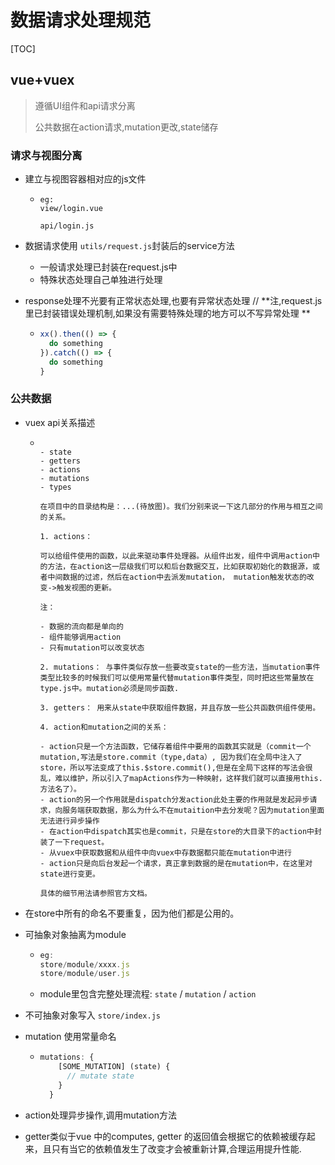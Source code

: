 # 数据请求处理规范

[TOC]

## vue+vuex

> 遵循UI组件和api请求分离
>
> 公共数据在action请求,mutation更改,state储存

### 请求与视图分离

- 建立与视图容器相对应的js文件

  - ```
    eg:
    view/login.vue

    api/login.js
    ```

- 数据请求使用 `utils/request.js`封装后的service方法

  - 一般请求处理已封装在request.js中
  - 特殊状态处理自己单独进行处理

- response处理不光要有正常状态处理,也要有异常状态处理 // **注,request.js里已封装错误处理机制,如果没有需要特殊处理的地方可以不写异常处理 **

  - ```js
    xx().then(() => {
      do something
    }).catch(() => {
      do something
    }
    ```



### 公共数据

- vuex api关系描述

  - ```

    - state
    - getters
    - actions
    - mutations
    - types

    在项目中的目录结构是：...(待放图)。我们分别来说一下这几部分的作用与相互之间的关系。

    1. actions： 

    可以给组件使用的函数，以此来驱动事件处理器。从组件出发，组件中调用action中的方法，在action这一层级我们可以和后台数据交互，比如获取初始化的数据源，或者中间数据的过滤，然后在action中去派发mutation， mutation触发状态的改变->触发视图的更新。

    注：

    - 数据的流向都是单向的
    - 组件能够调用action
    - 只有mutation可以改变状态

    2. mutations： 与事件类似存放一些要改变state的一些方法，当mutation事件类型比较多的时候我们可以使用常量代替mutation事件类型，同时把这些常量放在type.js中。mutation必须是同步函数.

    3. getters： 用来从state中获取组件数据，并且存放一些公共函数供组件使用。

    4. action和mutation之间的关系： 

    - action只是一个方法函数，它储存着组件中要用的函数其实就是（commit一个mutation,写法是store.commit（type,data）, 因为我们在全局中注入了store，所以写法变成了this.$store.commit(),但是在全局下这样的写法会很乱，难以维护，所以引入了mapActions作为一种映射，这样我们就可以直接用this.方法名了）。
    - action的另一个作用就是dispatch分发action此处主要的作用就是发起异步请求，向服务端获取数据，那么为什么不在mutaition中去分发呢？因为mutation里面无法进行异步操作
    - 在action中dispatch其实也是commit，只是在store的大目录下的action中封装了一下request。
    - 从vuex中获取数据和从组件中向vuex中存数据都只能在mutation中进行
    - action只是向后台发起一个请求，真正拿到数据的是在mutation中，在这里对state进行变更。

    具体的细节用法请参照官方文档。
    ```


- 在store中所有的命名不要重复，因为他们都是公用的。


- 可抽象对象抽离为module

  - ```js
    eg:
    store/module/xxxx.js
    store/module/user.js
    ```

  - module里包含完整处理流程: `state` / `mutation` / `action` 

- 不可抽象对象写入 `store/index.js`


- mutation 使用常量命名

  - ```js
    mutations: {
        [SOME_MUTATION] (state) {
          // mutate state
        }
      }
    ```

- action处理异步操作,调用mutation方法

- getter类似于vue 中的computes, getter 的返回值会根据它的依赖被缓存起来，且只有当它的依赖值发生了改变才会被重新计算,合理运用提升性能.